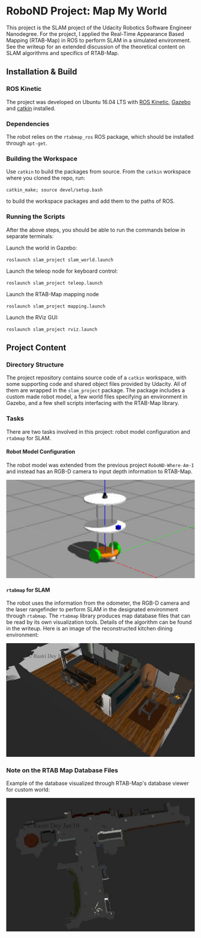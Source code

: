 # RoboND Project: Map My World
This project is the SLAM project of the Udacity Robotics Software Engineer Nanodegree. For the project, I applied the Real-Time Appearance Based Mapping (RTAB-Map) in ROS to perform SLAM in a simulated environment. See the writeup for an extended discussion of the theoretical content on SLAM algorithms and specifics of RTAB-Map.

## Installation & Build
### ROS Kinetic
The project was developed on Ubuntu 16.04 LTS with [ROS Kinetic](http://wiki.ros.org/kinetic), [Gazebo](http://gazebosim.org/) and [catkin](http://wiki.ros.org/catkin) installed.

### Dependencies
The robot relies on the ``rtabmap_ros`` ROS package, which should be installed through ``apt-get``.

### Building the Workspace
Use ``catkin`` to build the packages from source. From the ``catkin`` workspace where you cloned the repo, run:

``catkin_make; source devel/setup.bash``

to build the workspace packages and add them to the paths of ROS.

### Running the Scripts
After the above steps, you should be able to run the commands below in separate terminals:

Launch the world in Gazebo:

``roslaunch slam_project slam_world.launch``

Launch the teleop node for keyboard control:

``roslaunch slam_project teleop.launch``

Launch the RTAB-Map mapping node

``roslaunch slam_project mapping.launch``

Launch the RViz GUI:

``roslaunch slam_project rviz.launch``


## Project Content
### Directory Structure
The project repository contains source code of a ``catkin`` workspace, with some supporting code and shared object files provided by Udacity. All of them are wrapped in the ``slam_project`` package. The package includes a custom made robot model, a few world files specifying an environment in Gazebo, and a few shell scripts interfacing with the RTAB-Map library.

### Tasks
There are two tasks involved in this project: robot model configuration and ``rtabmap`` for SLAM.
#### Robot Model Configuration
The robot model was extended from the previous project ``RoboND-Where-Am-I`` and instead has an RGB-D camera to input depth information to RTAB-Map.

![robot_model](slam_project/Outputs/Robot_Configuration/Robot_Gazebo.png)


#### ``rtabmap`` for SLAM
The robot uses the information from the odometer, the RGB-D camera and the laser rangefinder to perform SLAM in the designated environment through ``rtabmap``. The ``rtabmap`` library produces map database files that can be read by its own visualization tools. Details of the algorithm can be found in the writeup. Here is an image of the reconstructed kitchen dining environment:

![kitchen_3d](slam_project/Outputs/Kitchen_dining/3D_Map.jpg)

### Note on the RTAB Map Database Files


Example of the database visualized through RTAB-Map's database viewer for custom world:

![database_view](slam_project/Outputs/Door_To_Door_Service/3D_Map.jpg)